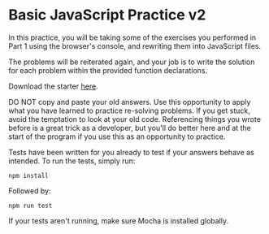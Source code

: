 # Basic JavaScript Practice v2

In this practice, you will be taking some of the exercises you performed in Part
1 using the browser's console, and rewriting them into JavaScript files.

The problems will be reiterated again, and your job is to write the solution
for each problem within the provided function declarations.

Download the starter [here][starter].

DO NOT copy and paste your old answers.  Use this opportunity to apply
what you have learned to practice re-solving problems.  If you get stuck,
avoid the temptation to look at your old code.  Referencing things you
wrote before is a great trick as a developer, but you'll do better here and
at the start of the program if you use this as an opportunity to practice.

Tests have been written for you already to test if your answers behave as
intended. To run the tests, simply run:

```shell
npm install
```

Followed by:

```shell
npm run test
```

If your tests aren't running, make sure Mocha is installed globally.

[starter]: https://github.com/appacademy/practice-for-week-PREP-js-repeat-local